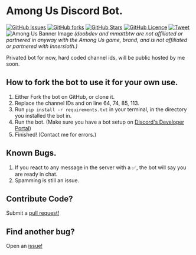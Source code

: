 # Among Us Discord Bot.
[![GitHub Issues](https://img.shields.io/github/issues/doobdev/among-us-bot)](https://github.com/doobdev/among-us-bot/issues)
[![GitHub forks](https://img.shields.io/github/forks/doobdev/among-us-bot)](https://github.com/doobdev/among-us-bot/network/members)
[![GitHub Stars](https://img.shields.io/github/stars/doobdev/among-us-bot)](https://github.com/doobdev/among-us-bot/stargazers)
[![GitHub Licence](https://img.shields.io/github/license/doobdev/among-us-bot)](https://github.com/doobdev/among-us-bot/blob/master/LICENSE)
[![Tweet](https://img.shields.io/twitter/url?url=https%3A%2F%2Fgithub.com%2Fdoobdev%2Famong-us-bot)](https://twitter.com/intent/tweet?text=Wow:&url=https%3A%2F%2Fgithub.com%2Fdoobdev%2Famong-us-bot)
![Among Us Banner Image](https://img.itch.zone/aW1nLzE3MzAzNTQucG5n/original/6ZlfCk.png)
*(doobdev and mmattbtw are not affiliated or partnered in anyway with the Among Us game, brand, and is not affiliated or partnered with Innersloth.)*

Privated bot for now, hard coded channel ids, will be public hosted by me soon.

## How to fork the bot to use it for your own use.

1. Either Fork the bot on GitHub, or clone it.
2. Replace the channel IDs and on line 64, 74, 85, 113.
3. Run `pip install -r requirements.txt` in your terminal, in the directory you installed the bot in.
4. Run the bot. (Make sure you have a bot setup on [Discord's Developer Portal](https://discord.com/developers/applications))
5. Finished! (Contact me for errors.)

## Known Bugs.
1. If you react to any message in the server with a ✅, the bot will say you are ready in chat.
2. Spamming is still an issue.

## Contribute Code?
Submit a [pull request!](https://github.com/doobdev/among-us-bot/pulls)

## Find another bug?
Open an [issue!](https://github.com/doobdev/among-us-bot/issues)

